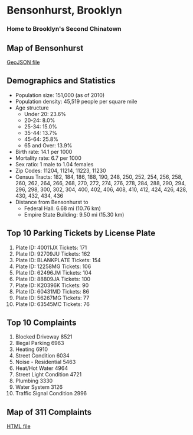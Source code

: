 # Bensonhurst, Brooklyn
### Home to Brooklyn's Second Chinatown

## Map of Bensonhurst
[GeoJSON file](https://github.com/jchen2186/bensonhurst/blob/master/bensonhurst.geojson)

## Demographics and Statistics
* Population size: 151,000 (as of 2010)
* Population density: 45,519 people per square mile
* Age structure
    * Under 20: 23.6%
    * 20-24: 8.0%
    * 25-34: 15.0%
    * 35-44: 13.7%
    * 45-64: 25.8%
    * 65 and Over: 13.9%
* Birth rate: 14.1 per 1000
* Mortality rate: 6.7 per 1000
* Sex ratio: 1 male to 1.04 females
* Zip Codes: 11204, 11214, 11223, 11230
* Census Tracts:
    182, 184, 186, 188, 190, 248, 250, 252, 254, 256, 258,
    260, 262, 264, 266, 268, 270, 272, 274, 276, 278, 284,
    288, 290, 294, 296, 298, 300, 302, 304, 400, 402, 406,
    408, 410, 412, 424, 426, 428, 430, 432, 434, 436
* Distance from Bensonhurst to
    * Federal Hall: 6.68 mi (10.76 km)
    * Empire State Building: 9.50 mi (15.30 km)

## Top 10 Parking Tickets by License Plate
1. Plate ID: 40011JX        Tickets: 171
2. Plate ID: 92709JU        Tickets: 162
3. Plate ID: BLANKPLATE     Tickets: 154
4. Plate ID: 12258MG        Tickets: 106
5. Plate ID: 62496JM        Tickets: 104
6. Plate ID: 88809JA        Tickets: 100
7. Plate ID: K20396K        Tickets: 90
8. Plate ID: 60431MD        Tickets: 86
9. Plate ID: 56267MG        Tickets: 77
10. Plate ID: 63545MC       Tickets: 76

## Top 10 Complaints
1. Blocked Driveway             8521
2. Illegal Parking              6963
3. Heating                      6910
4. Street Condition             6034
5. Noise - Residential          5463
6. Heat/Hot Water               4964
7. Street Light Condition       4721
8. Plumbing                     3330
9. Water System                 3126
10. Traffic Signal Condition    2996

## Map of 311 Complaints
[HTML file](https://github.com/jchen2186/bensonhurst/blob/master/bensonhurst_311_calls.html)